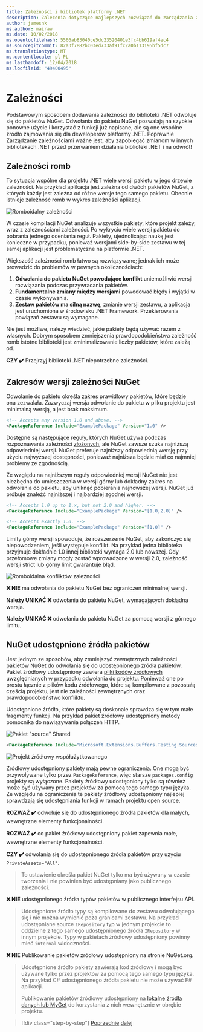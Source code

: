 ```yaml
---
title: Zależności i bibliotek platformy .NET
description: Zalecenia dotyczące najlepszych rozwiązań do zarządzania zależności NuGet w bibliotekach .NET.
author: jamesnk
ms.author: mairaw
ms.date: 10/02/2018
ms.openlocfilehash: 5566ab83040ce5dc23520401e3fc4bb619af4ec4
ms.sourcegitcommit: 82a3f7882bc03ed733af91fc2a0b113195bf5dc7
ms.translationtype: MT
ms.contentlocale: pl-PL
ms.lasthandoff: 12/04/2018
ms.locfileid: "49400495"
---
```

# <a name="dependencies"></a>Zależności

Podstawowym sposobem dodawania zależności do biblioteki .NET odwołuje się do pakietów NuGet. Odwołania do pakietu NuGet pozwalają na szybkie ponowne użycie i korzystać z funkcji już napisane, ale są one wspólne źródło zajmowania się dla deweloperów platformy .NET. Poprawnie Zarządzanie zależnościami ważne jest, aby zapobiegać zmianom w innych bibliotekach .NET przed przerwaniem działania biblioteki .NET i na odwrót!

## <a name="diamond-dependencies"></a>Zależności romb

To sytuacja wspólne dla projektu .NET wiele wersji pakietu w jego drzewie zależności. Na przykład aplikacja jest zależna od dwóch pakietów NuGet, z których każdy jest zależna od różne wersje tego samego pakietu. Obecnie istnieje zależność romb w wykres zależności aplikacji.

![Romboidalny zależności](./media/dependencies/diamond-dependency.png "romboidalna zależności")

W czasie kompilacji NuGet analizuje wszystkie pakiety, które projekt zależy, wraz z zależnościami zależności. Po wykryciu wiele wersji pakietu do pobrania jednego oceniania reguł. Pakiety, ujednolicając naukę jest konieczne w przypadku, ponieważ wersjami side-by-side zestawu w tej samej aplikacji jest problematyczne na platformie .NET.

Większość zależności romb łatwo są rozwiązywane; jednak ich może prowadzić do problemów w pewnych okolicznościach:

1. **Odwołania do pakietu NuGet powodujące konflikt** uniemożliwić wersji rozwiązania podczas przywracania pakietów.
2. **Fundamentalne zmiany między wersjami** powodować błędy i wyjątki w czasie wykonywania.
3. **Zestaw pakietów ma silną nazwę**, zmianie wersji zestawu, a aplikacja jest uruchomiona w środowisku .NET Framework. Przekierowania powiązań zestawu są wymagane.

Nie jest możliwe, należy wiedzieć, jakie pakiety będą używać razem z własnych. Dobrym sposobem zmniejszenia prawdopodobieństwa zależność romb istotne biblioteki jest zminimalizowanie liczby pakietów, które zależą od.

**CZY ✔️** Przejrzyj biblioteki .NET niepotrzebne zależności.

## <a name="nuget-dependency-version-ranges"></a>Zakresów wersji zależności NuGet

Odwołanie do pakietu określa zakres prawidłowy pakietów, które będzie ona zezwalała. Zazwyczaj wersja odwołanie do pakietu w pliku projektu jest minimalną wersją, a jest brak maksimum.

```xml
<!-- Accepts any version 1.0 and above. -->
<PackageReference Include="ExamplePackage" Version="1.0" />
```

Dostępne są następujące reguły, których NuGet używa podczas rozpoznawania zależności [złożonych](/nuget/consume-packages/dependency-resolution), ale NuGet zawsze szuka najniższą odpowiedniej wersji. NuGet preferuje najniższy odpowiednią wersję przy użyciu najwyższej dostępności, ponieważ najniższa będzie miał co najmniej problemy ze zgodnością.

Ze względu na najniższym reguły odpowiedniej wersji NuGet nie jest niezbędna do umieszczenia w wersji górny lub dokładny zakres na odwołania do pakietu, aby uniknąć pobierania najnowszej wersji. NuGet już próbuje znaleźć najniższej i najbardziej zgodnej wersji.

```xml
<!-- Accepts 1.0 up to 1.x, but not 2.0 and higher. -->
<PackageReference Include="ExamplePackage" Version="[1.0,2.0)" />

<!-- Accepts exactly 1.0. -->
<PackageReference Include="ExamplePackage" Version="[1.0]" />
```

Limity górny wersji spowoduje, że rozszerzenie NuGet, aby zakończyć się niepowodzeniem, jeśli występuje konflikt. Na przykład jedna biblioteka przyjmuje dokładnie 1.0 innej biblioteki wymaga 2.0 lub nowszej. Gdy przełomowe zmiany mogły zostać wprowadzone w wersji 2.0, zależność wersji strict lub górny limit gwarantuje błąd.

![Romboidalna konfliktów zależności](./media/dependencies/diamond-dependency-conflict.png "romboidalna konfliktów zależności")

**❌ NIE** ma odwołania do pakietu NuGet bez ograniczeń minimalnej wersji.

**Należy UNIKAĆ ❌** odwołania do pakietu NuGet, wymagających dokładna wersja.

**Należy UNIKAĆ ❌** odwołania do pakietu NuGet za pomocą wersji z górnego limitu.

## <a name="nuget-shared-source-packages"></a>NuGet udostępnione źródła pakietów

Jest jednym ze sposobów, aby zmniejszyć zewnętrznych zależności pakietów NuGet do odwołania się do udostępnionego źródła pakietów. Pakiet źródłowy udostępniony zawiera [pliki kodów źródłowych](/nuget/reference/nuspec#including-content-files) uwzględnianych w przypadku odwołania do projektu. Ponieważ one po prostu łącznie z plików kodu źródłowego, które są kompilowane z pozostałą częścią projektu, jest nie zależności zewnętrznych oraz prawdopodobieństwo konfliktu.

Udostępnione źródło, które pakiety są doskonale sprawdza się w tym małe fragmenty funkcji. Na przykład pakiet źródłowy udostępniony metody pomocnika do nawiązywania połączeń HTTP.

![Pakiet "source" Shared](./media/dependencies/shared-source-package.png "udostępnione źródła pakietu")

```xml
<PackageReference Include="Microsoft.Extensions.Buffers.Testing.Sources" PrivateAssets="All" Version="1.0" />
```

![Projekt źródłowy współużytkowanego](./media/dependencies/shared-source-project.png "projekt źródłowy współużytkowanego")

Źródłowy udostępniony pakiety mają pewne ograniczenia. One mogą być przywoływane tylko przez `PackageReference`, więc starsze `packages.config` projekty są wyłączone. Pakiety źródłowy udostępniony tylko są również może być używany przez projektów za pomocą tego samego typu języka. Ze względu na ograniczenia te pakiety źródłowy udostępniony najlepiej sprawdzają się udostępniania funkcji w ramach projektu open source.

**ROZWAŻ ✔️** odwołuje się do udostępnionego źródła pakietów dla małych, wewnętrzne elementy funkcjonalności.

**ROZWAŻ ✔️** co pakiet źródłowy udostępniony pakiet zapewnia małe, wewnętrzne elementy funkcjonalności.

**CZY ✔️** odwołania się do udostępnionego źródła pakietów przy użyciu `PrivateAssets="All"`.

> To ustawienie określa pakiet NuGet tylko ma być używany w czasie tworzenia i nie powinien być udostępniany jako publicznego zależności.

**❌ NIE** udostępnionego źródła typów pakietów w publicznego interfejsu API.

> Udostępnione źródło typy są kompilowane do zestawu odwołującego się i nie można wymienić poza granicami zestawu. Na przykład udostępniane source `IRepository` typ w jednym projekcie to oddzielne z tego samego udostępnionego źródła `IRepository` w innym projekcie. Typy w pakietach źródłowy udostępniony powinny mieć `internal` widoczności.

**❌ NIE** Publikowanie pakietów źródłowy udostępniony na stronie NuGet.org.

> Udostępnione źródło pakiety zawierają kod źródłowy i mogą być używane tylko przez projektów za pomocą tego samego typu języka. Na przykład C# udostępnionego źródła pakietu nie może używać F# aplikacji.
>
> Publikowanie pakietów źródłowy udostępniony na [lokalne źródła danych lub MyGet](./publish-nuget-package.md) do korzystania z nich wewnętrznie w obrębie projektu.

>[!div class="step-by-step"]
>[Poprzednie](nuget.md)
>[dalej](sourcelink.md)